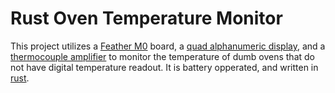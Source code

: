 # Rust Oven Temperature Monitor

This project utilizes a [Feather M0] board, a [quad alphanumeric display], and a
[thermocouple amplifier] to monitor the temperature of dumb ovens that do
not have digital temperature readout. It is battery opperated, and written
in [rust].

[Feather M0]: https://www.adafruit.com/product/2772
[quad alphanumeric display]: https://www.adafruit.com/product/3127
[thermocouple amplifier]: https://www.adafruit.com/product/1778
[rust]: https://rust-lang.org
[oven-temp-board]: https://github.com/TDHolmes/oven-temp-rs/raw/master/docs/images/oven-temp-board.jpeg
[schematic]: https://github.com/TDHolmes/oven-temp-rs/raw/master/docs/images/schematic.png
